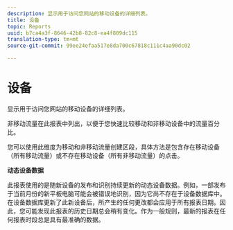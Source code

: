 ```yaml
---
description: 显示用于访问您网站的移动设备的详细列表。
title: 设备
topic: Reports
uuid: b7ca4a3f-8646-42b8-82c8-ea4f809dc115
translation-type: tm+mt
source-git-commit: 99ee24efaa517e8da700c67818c111c4aa90dc02

---
```



# 设备

显示用于访问您网站的移动设备的详细列表。

非移动流量在此报表中列出，以便于您快速比较移动和非移动设备中的流量百分比。

您可以使用此维度为移动和非移动流量创建区段，具体方法是包含存在移动设备（所有移动流量）或不存在移动设备（所有非移动流量）的点击。

**动态设备数据**

此报表使用的是随新设备的发布和识别持续更新的动态设备数据。例如，一部发布于当前月份的新平板电脑可能会被错误地识别，因为它尚不存在于设备数据库中。在设备数据库更新了此新设备后，所产生的任何更改都会应用于所有报表日期。因此，您可能发现此报表的历史日期总会稍有变化。作为一般规则，最新的报表在任何报表时段总是具有最准确的数据。
